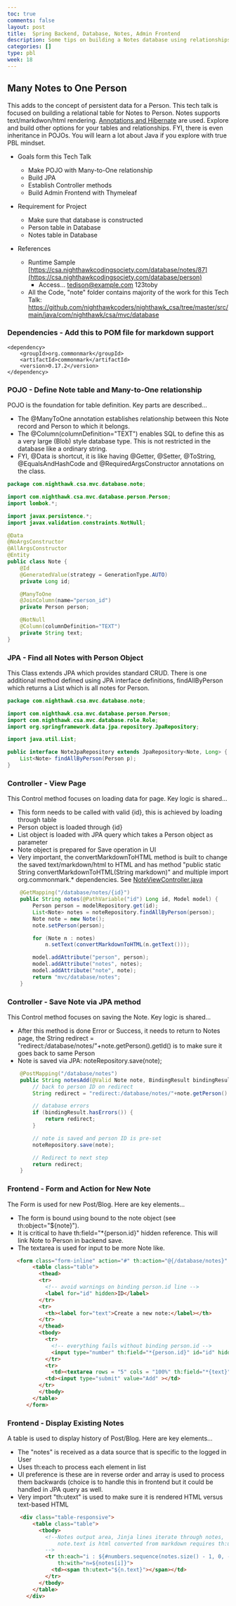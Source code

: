 ```yaml
---
toc: true
comments: false
layout: post
title:  Spring Backend, Database, Notes, Admin Frontend
description: Some tips on building a Notes database using relationships.
categories: []
type: pbl
week: 18
---
```


## Many Notes to One Person
This adds to the concept of persistent data for a Person.   This tech talk is focused on building a relational table for Notes to Person.  Notes supports text/markdwon/html rendering.  [Annotations and Hibernate](https://www.digitalocean.com/community/tutorials/jpa-hibernate-annotations) are used.  Explore and build other options for your tables and relationships.  FYI, there is even inheritance in POJOs.  You will learn a lot about Java if you explore with true PBL mindset.

* Goals form this Tech Talk
    * Make POJO with Many-to-One relationship 
    * Build JPA
    * Establish Controller methods
    * Build Admin Frontend with Thymeleaf

* Requirement for Project
    * Make sure that database is constructed
    * Person table in Database
    * Notes table in Database

* References
    * Runtime Sample [https://csa.nighthawkcodingsociety.com/database/notes/87](https://csa.nighthawkcodingsociety.com/database/person)
        * Access... tedison@example.com  123toby
    * All the Code, "note" folder contains majority of the work for this Tech Talk: https://github.com/nighthawkcoders/nighthawk_csa/tree/master/src/main/java/com/nighthawk/csa/mvc/database

### Dependencies - Add this to POM file for markdown support
```text
<dependency>
    <groupId>org.commonmark</groupId>
    <artifactId>commonmark</artifactId>
    <version>0.17.2</version>
</dependency>
```

### POJO - Define Note table and Many-to-One relationship
POJO is the foundation for table definition.  Key parts are described...
* The @ManyToOne annotation establishes relationship between this Note record and Person to which it belongs.
* The @Column(columnDefinition="TEXT") enables SQL to define this as a very large (Blob) style database type.  This is not restricted in the database like a ordinary string.
* FYI, @Data is shortcut, it is like having @Getter, @Setter, @ToString, @EqualsAndHashCode and @RequiredArgsConstructor annotations on the class.

```java
package com.nighthawk.csa.mvc.database.note;

import com.nighthawk.csa.mvc.database.person.Person;
import lombok.*;

import javax.persistence.*;
import javax.validation.constraints.NotNull;

@Data
@NoArgsConstructor
@AllArgsConstructor
@Entity
public class Note {
    @Id
    @GeneratedValue(strategy = GenerationType.AUTO)
    private Long id;

    @ManyToOne
    @JoinColumn(name="person_id")
    private Person person;

    @NotNull
    @Column(columnDefinition="TEXT")
    private String text;
}
```

### JPA - Find all Notes with Person Object
This Class extends JPA which provides standard CRUD.  There is one additional method defined using JPA interface definitions, findAllByPerson which returns a List<Note> which is all notes for Person.

```java
package com.nighthawk.csa.mvc.database.note;

import com.nighthawk.csa.mvc.database.person.Person;
import com.nighthawk.csa.mvc.database.role.Role;
import org.springframework.data.jpa.repository.JpaRepository;

import java.util.List;

public interface NoteJpaRepository extends JpaRepository<Note, Long> {
    List<Note> findAllByPerson(Person p);
}
```

### Controller - View Page
This Control method focuses on loading data for page.  Key logic is shared...
* This form needs to be called with valid {id}, this is achieved by loading through table
* Person object is loaded through {id}
* List<Note> object is loaded with JPA query which takes a Person object as parameter
* Note object is prepared for Save operation in UI
* Very important, the convertMarkdownToHTML method is built to change the saved text/markdown/html to HTML and has method "public static String convertMarkdownToHTML(String markdown)" and multiple import org.commonmark.* dependencies.  See [NoteViewController.java](https://github.com/nighthawkcoders/nighthawk_csa/blob/master/src/main/java/com/nighthawk/csa/mvc/database/note/NoteViewController.java)

```java
    @GetMapping("/database/notes/{id}")
    public String notes(@PathVariable("id") Long id, Model model) {
        Person person = modelRepository.get(id);
        List<Note> notes = noteRepository.findAllByPerson(person);
        Note note = new Note();
        note.setPerson(person);

        for (Note n : notes)
            n.setText(convertMarkdownToHTML(n.getText()));

        model.addAttribute("person", person);
        model.addAttribute("notes", notes);
        model.addAttribute("note", note);
        return "mvc/database/notes";
    }
```

### Controller - Save Note via JPA method
This Control method focuses on saving the Note.  Key logic is shared...
* After this method is done Error or Success, it needs to return to Notes page, the String redirect = "redirect:/database/notes/"+note.getPerson().getId() is to make sure it goes back to same Person
* Note is saved via JPA: noteRepository.save(note);

```java
    @PostMapping("/database/notes")
    public String notesAdd(@Valid Note note, BindingResult bindingResult) {
        // back to person ID on redirect
        String redirect = "redirect:/database/notes/"+note.getPerson().getId();

        // database errors
        if (bindingResult.hasErrors()) {
            return redirect;
        }

        // note is saved and person ID is pre-set
        noteRepository.save(note);

        // Redirect to next step
        return redirect;
    }
```

### Frontend - Form and Action for New Note
The Form is used for new Post/Blog.  Here are key elements...
* The form is bound using bound to the note object (see th:object="${note}"). 
* It is critical to have th:field="*{person.id}" hidden reference.  This will link Note to Person in backend save.
* The textarea is used for input to be more Note like.

```html
   <form class="form-inline" action="#" th:action="@{/database/notes}" th:object="${note}" method="POST">
        <table class="table">
          <thead>
          <tr>
            <!-- avoid warnings on binding person.id line -->
            <label for="id" hidden>ID</label>
          </tr>
          <tr>
            <th><label for="text">Create a new note:</label></th>
          </tr>
          </thead>
          <tbody>
            <tr>
              <!-- everything fails without binding person.id -->
              <input type="number" th:field="*{person.id}" id="id" hidden class="form-control-plaintext" >
            </tr>
            <tr>
              <td><textarea rows = "5" cols = "100%" th:field="*{text}" id="text" required></textarea></td>
            <td><input type="submit" value="Add" ></td>
          </tr>
          </tbody>
        </table>
      </form>
```

### Frontend - Display Existing Notes
A table is used to display history of Post/Blog.  Here are key elements...
* The "notes" is received as a data source that is specific to the logged in User
* Uses th:each to process each element in list
* UI preference is these are in reverse order and array is used to process them backwards (choice is to handle this in frontend but it could be handled in JPA query as well.
* Very import "th:utext" is used to make sure it is rendered HTML versus text-based HTML

```html
    <div class="table-responsive">
        <table class="table">
          <tbody>
            <!--Notes output area, Jinja lines iterate through notes,
                note.text is html converted from markdown requires th:utext
            -->
            <tr th:each="i : ${#numbers.sequence(notes.size() - 1, 0, -1)}"
                th:with="n=${notes[i]}">
              <td><span th:utext="${n.text}"></span></td>
            </tr>
          </tbody>
        </table>
      </div>
```